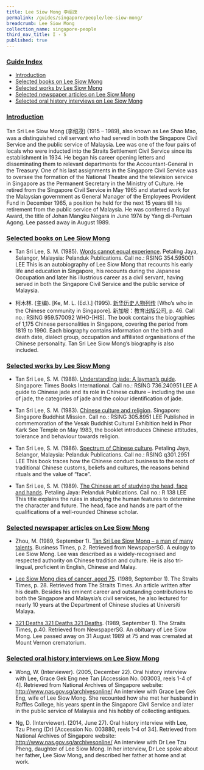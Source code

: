 ```yaml
---
title: Lee Siow Mong 李绍茂
permalink: /guides/singapore/people/lee-siow-mong/
breadcrumb: Lee Siow Mong
collection_name: singapore-people
third_nav_title: I - S
published: true
---
```


### <u>Guide Index</u>

* [Introduction](#introduction)
* [Selected books on Lee Siow Mong](#selected-books-on-lee-siow-mong)
* [Selected works by Lee Siow Mong](#selected-works-by-lee-siow-mong)
* [Selected newspaper articles on Lee Siow Mong](#selected-newspaper-articles-on-lee-siow-mong)
* [Selected oral history interviews on Lee Siow Mong](#selected-oral-history-interviews-on-lee-siow-mong)


### <u>Introduction</u>

Tan Sri Lee Siow Mong (李绍茂) (1915 – 1989), also known as Lee Shao Mao, was a distinguished civil servant who had served in both the Singapore Civil Service and the public service of Malaysia. Lee was one of the four pairs of locals who were inducted into the Straits Settlement Civil Service since its establishment in 1934. He began his career opening letters and disseminating them to relevant departments for the Accountant-General in the Treasury. One of his last assignments in the Singapore Civil Service was to oversee the formation of the National Theatre and the television service in Singapore as the Permanent Secretary in the Ministry of Culture. He retired from the Singapore Civil Service in May 1965 and started work for the Malaysian government as General Manager of the Employees Provident Fund in December 1965, a position he held for the next 15 years till his retirement from the public service of Malaysia. He was conferred a Royal Award, the title of Johan Mangku Negara in June 1974 by Yang di-Pertuan Agong. Lee passed away in August 1989.

 

### <u>Selected books on Lee Siow Mong</u>

* Tan Sri Lee, S. M. (1985). [Words cannot equal experience](http://eservice.nlb.gov.sg/item_holding_s.aspx?bid=3701400). Petaling Jaya, Selangor, Malaysia: Pelanduk Publications.
Call no.: RSING 354.595001 LEE
This is an autobiography of Lee Siow Mong that recounts his early life and education in Singapore, his recounts during the Japanese Occupation and later his illustrious career as a civil servant, having served in both the Singapore Civil Service and the public service of Malaysia.


* 柯木林. (主编). [Ke, M. L. (Ed.).] (1995). [新华历史人物列传](http://eservice.nlb.gov.sg/item_holding_s.aspx?bid=85400628) [Who’s who in the Chinese community in Singapore]. 新加坡：教育出版公司, p. 46.
Call no.: RSING 959.570092 WHO-\[HIS\].
The book contains the biographies of 1,175 Chinese personalities in Singapore, covering the period from 1819 to 1990. Each biography contains information on the birth and death date, dialect group, occupation and affiliated organisations of the Chinese personality. Tan Sri Lee Siow Mong’s biography is also included.

### <u>Selected works by Lee Siow Mong</u>

* Tan Sri Lee, S. M. (1988). [Understanding jade: A layman’s guide](http://eservice.nlb.gov.sg/item_holding_s.aspx?bid=5102483). Singapore: Times Books International.
Call no.: RSING 736.240951 LEE
A guide to Chinese jade and its role in Chinese culture – including the use of jade, the categories of jade and the colour identification of jade.


* Tan Sri Lee, S. M. (1983). [Chinese culture and religion](http://eservice.nlb.gov.sg/item_holding_s.aspx?bid=6539781). Singapore: Singapore Buddhist Mission.
Call no.: RSING 305.8951 LEE
Published in commemoration of the Vesak Buddhist Cultural Exhibition held in Phor Kark See Temple on May 1983, the booklet introduces Chinese attitudes, tolerance and behaviour towards religion.


* Tan Sri Lee, S. M. (1986). [Spectrum of Chinese culture](http://eservice.nlb.gov.sg/item_holding_s.aspx?bid=4191069). Petaling Jaya, Selangor, Malaysia: Pelanduk Publications.
Call no.: RSING q301.2951 LEE
This book traces how the Chinese conduct business to the roots of traditional Chinese customs, beliefs and cultures, the reasons behind rituals and the value of “face”.


* Tan Sri Lee, S. M. (1989). [The Chinese art of studying the head, face and hands](http://eservice.nlb.gov.sg/item_holding_s.aspx?bid=5212388). Petaling Jaya: Pelanduk Publications.
Call no.: R 138 LEE
This title explains the rules in studying the human features to determine the character and future. The head, face and hands are part of the qualifications of a well-rounded Chinese scholar.


### <u>Selected newspaper articles on Lee Siow Mong</u>

* Zhou, M. (1989, September 1). [Tan Sri Lee Siow Mong – a man of many talents](http://eresources.nlb.gov.sg/newspapers/Digitised/Article/biztimes19890901-1.2.11.14). Business Times, p.2. Retrieved from NewspaperSG.
A eulogy to Lee Siow Mong. Lee was described as a widely-recognised and respected authority on Chinese tradition and culture. He is also tri-lingual, proficient in English, Chinese and Malay.


* [Lee Siow Mong dies of cancer, aged 75](http://eresources.nlb.gov.sg/newspapers/Digitised/Article/straitstimes19890901-1.2.40.32). (1989, September 1). The Straits Times, p. 28. Retrieved from The Straits Times.
An article written after his death. Besides his eminent career and outstanding contributions to both the Singapore and Malaysia’s civil services, he also lectured for nearly 10 years at the Department of Chinese studies at Universiti Malaya.


* [321 Deaths 321 Deaths 321 Deaths](http://eresources.nlb.gov.sg/newspapers/Digitised/Article/straitstimes19890901-1.2.57.2). (1989, September 1). The Straits Times, p.40. Retrieved from NewspaperSG.
An obituary of Lee Siow Mong. Lee passed away on 31 August 1989 at 75 and was cremated at Mount Vernon crematorium.


### <u>Selected oral history interviews on Lee Siow Mong</u>

* Wong, W. (Interviewer). (2005, December 22). Oral history interview with Lee, Grace Gek Eng nee Tan [Accession No. 003003, reels 1-4 of 4]. Retrieved from National Archives of Singapore website: http://www.nas.gov.sg/archivesonline/
An interview with Grace Lee Gek Eng, wife of Lee Siow Mong. She recounted how she met her husband in Raffles College, his years spent in the Singapore Civil Service and later in the public service of Malaysia and his hobby of collecting antiques.


* Ng, D. (Interviewer). (2014, June 27). Oral history interview with Lee, Tzu Pheng (Dr) [Accession No. 003880, reels 1-4 of 34]. Retrieved from National Archives of Singapore website: http://www.nas.gov.sg/archivesonline/
An interview with Dr Lee Tzu Pheng, daughter of Lee Siow Mong. In her interview, Dr Lee spoke about her father, Lee Siow Mong, and described her father at home and at work.